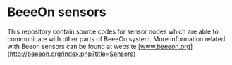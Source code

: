 BeeeOn sensors
==============

This repository contain source codes for sensor nodes which are able to communicate with other parts of BeeeOn system. More information related with Beeon sensors can be found at website [www.beeeon.org] (http://beeeon.org/index.php?title=Sensors)
